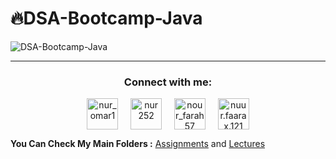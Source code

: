 # 🔥DSA-Bootcamp-Java
 
![DSA-Bootcamp-Java](https://socialify.git.ci/Nur-farah/DSA/image?description=1&descriptionEditable=This%20repository%20consists%20of%20the%20code%20samples%20and%20assignments%20for%20the%20%20Java%20Data%20Structures%20%26%20Algorithms%20%20&font=Inter&language=1&name=1&owner=1&pattern=Charlie%20Brown&theme=Dark)

<hr>
<h3 align="center">Connect with me:</h3>
<p align="center">
<a href="https://twitter.com/nur_omar1" target="blank"><img align="center" src="https://img.icons8.com/cute-clipart/64/000000/twitter.png" alt="nur_omar1" height="50" width="50" /></a> &nbsp;&nbsp;&nbsp;
<a href="https://www.linkedin.com/in/nur252/" target="blank"><img align="center" src="https://img.icons8.com/cute-clipart/64/000000/linkedin.png" alt="nur252" height="50" width="50" /></a>&nbsp;&nbsp;&nbsp;&nbsp;
<a href="https://www.instagram.com/nour_farah57/" target="blank"><img align="center" src="https://img.icons8.com/cute-clipart/64/000000/instagram-new.png" alt="nour_farah57" height="50" width="50" /></a>&nbsp;&nbsp;&nbsp;&nbsp;
<a href="https://www.facebook.com/nuur.faarax.121" target="blank"><img align="center" src="https://img.icons8.com/cute-clipart/64/000000/facebook.png" alt="nuur.faarax.121" height="50" width="50" /></a>
</p>

**You Can Check My Main Folders :** [Assignments](https://github.com/Nur-farah/DSA-Bootcamp-Java/tree/main/Assignments) and [Lectures](https://github.com/Nur-farah/DSA-Bootcamp-Java/tree/main/Lectures)
